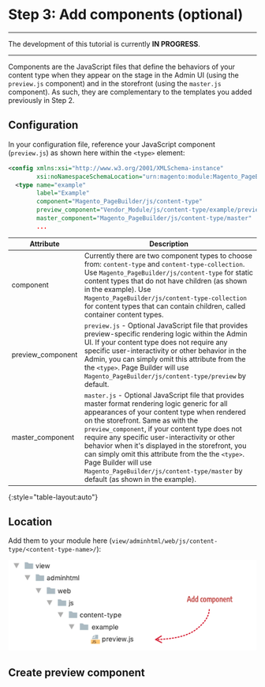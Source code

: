 # Step 3: Add components (optional)

***
The development of this tutorial is currently **IN PROGRESS**.

***

Components are the JavaScript files that define the behaviors of your content type when they appear on the stage in the Admin UI (using the `preview.js` component) and in the storefront (using the `master.js` component). As such, they are complementary to the templates you added previously in Step 2. 

## Configuration

In your configuration file, reference your JavaScript component (`preview.js`) as shown here within the `<type>` element:

```XML
<config xmlns:xsi="http://www.w3.org/2001/XMLSchema-instance" 
        xsi:noNamespaceSchemaLocation="urn:magento:module:Magento_PageBuilder:etc/content_type.xsd">
  <type name="example"
        label="Example"
        component="Magento_PageBuilder/js/content-type"
        preview_component="Vendor_Module/js/content-type/example/preview"
        master_component="Magento_PageBuilder/js/content-type/master"
        ...
```

| Attribute         | Description                                                  |
| ----------------- | ------------------------------------------------------------ |
| component         | Currently there are two component types to choose from: `content-type` and `content-type-collection`. Use `Magento_PageBuilder/js/content-type` for static content types that do not have children (as shown in the example). Use `Magento_PageBuilder/js/content-type-collection` for content types that can contain children, called container content types. |
| preview_component | `preview.js` - Optional JavaScript file that provides preview-specific rendering logic within the Admin UI. If your content type does not require any specific user-interactivity or other behavior in the Admin, you can simply omit this attribute from the the `<type>`. Page Builder will use `Magento_PageBuilder/js/content-type/preview` by default. |
| master_component  | `master.js` - Optional JavaScript file that provides master format rendering logic generic for all appearances of your content type when rendered on the storefront. Same as with the `preview_component`, if your content type does not require any specific user-interactivity or other behavior when it's displayed in the storefront, you can simply omit this attribute from the the `<type>`. Page Builder will use `Magento_PageBuilder/js/content-type/master` by default (as shown in the example). |

{:style="table-layout:auto"}

## Location

Add them to your module here (`view/adminhtml/web/js/content-type/<content-type-name>/`):

![Create config file](../images/step3-add-component.png)



## Create preview component
